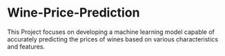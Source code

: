 # Wine-Price-Prediction
This Project focuses on developing a machine learning model capable of accurately predicting the prices of wines based on various characteristics and features.

